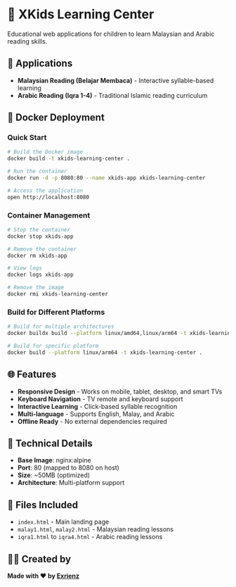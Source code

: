 # 🌟 XKids Learning Center

Educational web applications for children to learn Malaysian and Arabic reading skills.

## 📱 Applications

- **Malaysian Reading (Belajar Membaca)** - Interactive syllable-based learning
- **Arabic Reading (Iqra 1-4)** - Traditional Islamic reading curriculum

## 🐳 Docker Deployment

### Quick Start

```bash
# Build the Docker image
docker build -t xkids-learning-center .

# Run the container
docker run -d -p 8080:80 --name xkids-app xkids-learning-center

# Access the application
open http://localhost:8080
```

### Container Management

```bash
# Stop the container
docker stop xkids-app

# Remove the container
docker rm xkids-app

# View logs
docker logs xkids-app

# Remove the image
docker rmi xkids-learning-center
```

### Build for Different Platforms

```bash
# Build for multiple architectures
docker buildx build --platform linux/amd64,linux/arm64 -t xkids-learning-center .

# Build for specific platform
docker build --platform linux/arm64 -t xkids-learning-center .
```

## 🌐 Features

- **Responsive Design** - Works on mobile, tablet, desktop, and smart TVs
- **Keyboard Navigation** - TV remote and keyboard support
- **Interactive Learning** - Click-based syllable recognition
- **Multi-language** - Supports English, Malay, and Arabic
- **Offline Ready** - No external dependencies required

## 🔧 Technical Details

- **Base Image**: nginx:alpine
- **Port**: 80 (mapped to 8080 on host)
- **Size**: ~50MB (optimized)
- **Architecture**: Multi-platform support

## 📄 Files Included

- `index.html` - Main landing page
- `malay1.html`, `malay2.html` - Malaysian reading lessons
- `iqra1.html` to `iqra4.html` - Arabic reading lessons

## 👨‍💻 Created by

**Made with ❤️ by [Exrienz](https://www.linkedin.com/in/muzaffarmohamed/?originalSubdomain=my)**
